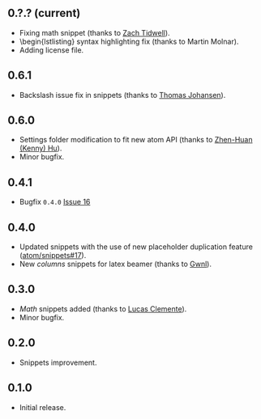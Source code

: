 ## 0.?.? (current)
* Fixing math snippet (thanks to [Zach Tidwell](https://github.com/hzach)).
* \begin{lstlisting} syntax highlighting fix (thanks to Martin Molnar).
* Adding license file.

## 0.6.1
* Backslash issue fix in snippets (thanks to [Thomas Johansen](https://github.com/thomasjo)).

## 0.6.0
* Settings folder modification to fit new atom API (thanks to [Zhen-Huan (Kenny) Hu](https://github.com/akanosora)).
* Minor bugfix.

## 0.4.1
* Bugfix `0.4.0` [Issue 16](https://github.com/area/language-latex/issues/16)

## 0.4.0
* Updated snippets with the use of new placeholder duplication feature ([atom/snippets#17](https://github.com/atom/snippets/issues/17)).
* New _columns_ snippets for latex beamer (thanks to [Gwnl](https://github.com/Gwnl)).

## 0.3.0
* _Math_ snippets added (thanks to [Lucas Clemente](https://github.com/lucas-clemente)).
* Minor bugfix.

## 0.2.0
* Snippets improvement.

## 0.1.0
* Initial release.
